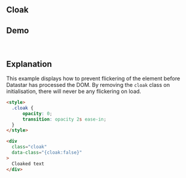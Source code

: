 ## Cloak

## Demo

<div>
  <style>
    .cloak {
        opacity: 0;
        transition: opacity 2s ease-in;
    }
  </style>
  <div class="cloak" id="cloak" data-class="{cloak:false}">
    Cloaked text
  </div>
</div>

## Explanation

This example displays how to prevent flickering of the element before Datastar has processed the DOM.
By removing the `cloak` class on initialisation, there will never be any flickering on load.

```html
<style>
  .cloak {
      opacity: 0;
      transition: opacity 2s ease-in;
  }
</style>

<div
  class="cloak"
  data-class="{cloak:false}"
>
  Cloaked text
</div>
```
